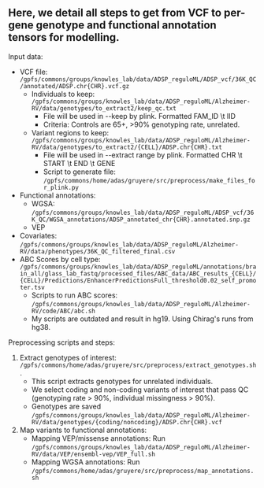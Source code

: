 ## Here, we detail all steps to get from VCF to per-gene genotype and functional annotation tensors for modelling.

Input data:
- VCF file: `/gpfs/commons/groups/knowles_lab/data/ADSP_reguloML/ADSP_vcf/36K_QC/annotated/ADSP.chr{CHR}.vcf.gz`
    - Individuals to keep: `/gpfs/commons/groups/knowles_lab/data/ADSP_reguloML/Alzheimer-RV/data/genotypes/to_extract2/keep_qc.txt`
        - File will be used in --keep by plink. Formatted FAM_ID \t IID
        - Criteria: Controls are 65+, >90% genotyping rate, unrelated.
    - Variant regions to keep: `/gpfs/commons/groups/knowles_lab/data/ADSP_reguloML/Alzheimer-RV/data/genotypes/to_extract2/{CELL}/ADSP.chr{CHR}.txt`
        - File will be used in --extract range by plink. Formatted CHR \t START \t END \t GENE
        - Script to generate file: `/gpfs/commons/home/adas/gruyere/src/preprocess/make_files_for_plink.py`
- Functional annotations: 
    - WGSA: `/gpfs/commons/groups/knowles_lab/data/ADSP_reguloML/ADSP_vcf/36K_QC/WGSA_annotations/ADSP_annotated_chr{CHR}.annotated.snp.gz`
    - VEP
- Covariates: `/gpfs/commons/groups/knowles_lab/data/ADSP_reguloML/Alzheimer-RV/data/phenotypes/36K_QC_filtered_final.csv`
- ABC Scores by cell type: `/gpfs/commons/groups/knowles_lab/data/ADSP_reguloML/annotations/brain_all/glass_lab_fastq/processed_files/ABC_data/ABC_results_{CELL}/{CELL}/Predictions/EnhancerPredictionsFull_threshold0.02_self_promoter.tsv`
    - Scripts to run ABC scores: `/gpfs/commons/groups/knowles_lab/data/ADSP_reguloML/Alzheimer-RV/code/ABC/abc.sh`
    - My scripts are outdated and result in hg19. Using Chirag's runs from hg38.
    
    
    
Preprocessing scripts and steps:

1) Extract genotypes of interest: `/gpfs/commons/home/adas/gruyere/src/preprocess/extract_genotypes.sh`.
    - This script extracts genotypes for unrelated individuals. 
    - We select coding and non-coding variants of interest that pass QC (genotyping rate > 90%, individual missingness > 90%). 
    - Genotypes are saved `/gpfs/commons/groups/knowles_lab/data/ADSP_reguloML/Alzheimer-RV/data/genotypes/{coding/noncoding}/ADSP.chr{CHR}.vcf`
2) Map variants to functional annotations: 
    - Mapping VEP/missense annotations: Run `/gpfs/commons/groups/knowles_lab/data/ADSP_reguloML/Alzheimer-RV/data/VEP/ensembl-vep/VEP_full.sh`
    - Mapping WGSA annotations: Run `/gpfs/commons/home/adas/gruyere/src/preprocess/map_annotations.sh`